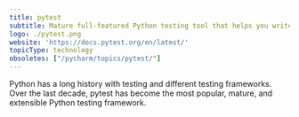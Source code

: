 ```yaml
---
title: pytest
subtitle: Mature full-featured Python testing tool that helps you write better programs
logo: ./pytest.png
website: 'https://docs.pytest.org/en/latest/'
topicType: technology
obsoletes: ["/pycharm/topics/pytest/"]
---
```


Python has a long history with testing and different testing frameworks. Over the
last decade, pytest has become the most popular, mature, and extensible Python
testing framework.

